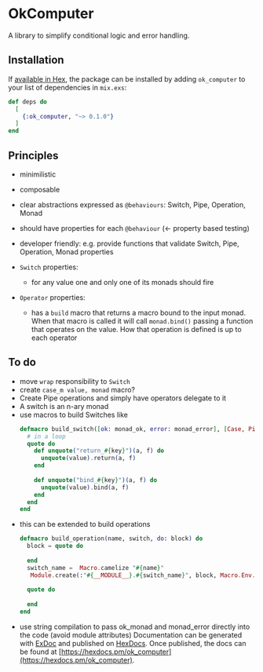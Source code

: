 # OkComputer

A library to simplify conditional logic and error handling.

## Installation

If [available in Hex](https://hex.pm/docs/publish), the package can be installed
by adding `ok_computer` to your list of dependencies in `mix.exs`:

```elixir
def deps do
  [
    {:ok_computer, "~> 0.1.0"}
  ]
end
```

## Principles
- minimilistic
- composable
- clear abstractions expressed as `@behaviours`: Switch, Pipe, Operation, Monad 
- should have properties for each `@behaviour` (<- property based testing)
- developer friendly: e.g. provide functions that validate Switch, Pipe, Operation, Monad properties

- `Switch` properties:
  - for any value one and only one of its monads should fire
  

- `Operator` properties:
  - has a `build` macro that returns a macro bound to the input monad.
    When that macro is called it will call `monad.bind()` passing a function
    that operates on the value. 
    How that operation is defined is up to each operator   

## To do
- move `wrap` responsibility to `Switch`
- create `case_m value, monad` macro?
- Create Pipe operations and simply have operators delegate to it
- A switch is an n-ary monad
- use macros to build Switches like
  ```elixir
  defmacro build_switch([ok: monad_ok, error: monad_error], [Case, Pipe]) do
    # in a loop
    quote do
      def unquote("return_#{key}")(a, f) do
        unquote(value).return(a, f)
      end
    
      def unquote("bind_#{key}")(a, f) do
        unquote(value).bind(a, f)
      end
    end
  end
  ```                  
- this can be extended to build operations
  ```elixir
  defmacro build_operation(name, switch, do: block) do
    block = quote do
      
    end
    switch_name =  Macro.camelize "#{name}"
     Module.create(:"#{__MODULE__}.#{switch_name}", block, Macro.Env.location(__ENV__))
   
    quote do
      
    end
  end
  ``` 
- use string compilation to pass ok_monad and monad_error directly into the code (avoid module attributes)
Documentation can be generated with [ExDoc](https://github.com/elixir-lang/ex_doc)
and published on [HexDocs](https://hexdocs.pm). Once published, the docs can
be found at [https://hexdocs.pm/ok_computer](https://hexdocs.pm/ok_computer).
